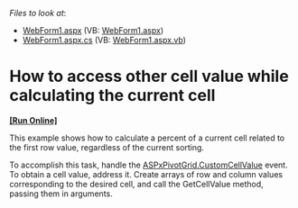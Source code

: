 <!-- default file list -->
*Files to look at*:

* [WebForm1.aspx](./CS/WebAppCustomCellValue/WebForm1.aspx) (VB: [WebForm1.aspx](./VB/WebAppCustomCellValue/WebForm1.aspx))
* [WebForm1.aspx.cs](./CS/WebAppCustomCellValue/WebForm1.aspx.cs) (VB: [WebForm1.aspx.vb](./VB/WebAppCustomCellValue/WebForm1.aspx.vb))
<!-- default file list end -->
# How to access other cell value while calculating the current cell
<!-- run online -->
**[[Run Online]](https://codecentral.devexpress.com/t218105/)**
<!-- run online end -->


<p>This example shows how to calculate a percent of a current cell related to the first row value, regardless of the current sorting.</p>
<p>To accomplish this task, handle the <a href="https://documentation.devexpress.com/#AspNet/DevExpressWebASPxPivotGridASPxPivotGrid_CustomCellValuetopic">ASPxPivotGrid.CustomCellValue</a> event. To obtain a cell value, address it. Create arrays of row and column values corresponding to the desired cell, and call the GetCellValue method, passing them in arguments.</p>

<br/>


